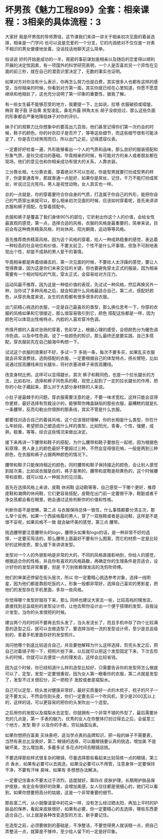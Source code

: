 # 坏男孩《魅力工程899》全套：相亲课程：3相亲的具体流程：3

大家好 我是坏男孩的导师萧瑶，这节课我们来讲一讲关于相亲初次见面的着装选择，相亲是一门学问 也可以说是恋爱的一个分支，它的内涵绝对不仅仅是一对素不相识的男女傻傻地坐着，没话找话地聊天这么简单。

俗话说 好的开始是成功的一半，周密的事前谋划是相亲以及随后的恋爱得以顺利开展的决定性因素，有一项国外的科学研究表明，一个人是否喜欢另一个异性在见面的前三秒，就在自己的潜意识里决定了，无数的事实也证明。

如果对方对你没有什么表示，你再怎么努力也是白费，其实很多人也都有这样的感受，当你相亲的时候，你看到对方第一面，其实你就已经在心里知道，你愿不愿意继续和他相处了，这也充分说明了第一印象的重要性，据我了解。

有一些女生最不能够忍受的地方，我要提一下，比如说，拉塔 衣服破损或褶皱，椭背 鞋子脏 牙齿黄 发型凌乱，鼻毛外露 辨角太长 胡子没收拾过，那么这些负面的形象都会严重地降低妹子对你的评价。

妹子们的观察力比你想象中的要高出几百倍，他们甚至记得你们第一次约会的时候，鞋子的颜色，你的衬衣扣子是否开了，等等这些细节，而这些细节很有可能决定了，你是否已经煞雨而归，所以出门之前，记得遗容仪表。

一定要好好检查一遍，外形能够看出一个人的气质和品味，那么良好的服装搭配和形象气质，是社交成功的基础，毕竟相亲的时候，有可能对方的亲人或者朋友都在现场，他们的意见也和你相亲成功有很大的关系，人靠衣装。

三分靠长相，七分靠衣着，穿着绝对不可以忽视，你是型男就要打扮成型男的样子，你是普通青年，那就普通一点挺好，如果你是屌丝，记住，千万不能打扮成屌丝，听说过见光死吗，男人是视觉动物，女人其实也一样。

总的一点就是，你的穿着要符合你自身的气质，打造属于你自己的外形，能把你自己的气质穿出来就可以，那么相亲初次见面的时候，应该如何穿着呢，首先来讲讲衣服和裤子搭配，在穿着搭配中。

衣服和裤子是覆盖了我们身体90%的部位，它折射出你这个人的价值，会给女性最直观的感觉，第一点，选择合适的风格，衣服的风格是最重要的，简单来说，目前会有这种商务精英风格，时尚休闲，阳光朝南，运动等等风格。

首先推荐商务精英风格，因为这个风格的穿着，给人一种成熟稳重的感觉，表达着一种较高的社会地位和价值，不要太前卫，个性不是什么坏事情，但急不可耐地表现出个性，却是不成熟的男人爱干的事情。

毕竟相亲都是奔着结婚去的，第一次见面的时候，不要给人太浮躁的感觉，要让人觉得靠谱，因为这是你们未来交往的关键，但也要避免穿太正式的服装，因为相亲需要有一个相对轻松的气氛，穿太正式，会容易给对方压力。

运动风最不推荐，因为这是一种低价值的表现，先试试一种风格，然后再换另外一种，当你试了多种风格之后，就会知道什么风格最适合自己，第二点，搭配好颜色，从穿衣角度来说，女生的衣柜都有很多很多的衣服。

出门前精心挑选的衣服，一定是自己最喜欢的类型，那么换位思考一下，你穿的衣服的风格如果和它很接近，那么很容易吸引到它，颜色 搭配这些都是一样，因为颜色可以体现出性格特点，内脸的人喜欢穿冷色调。

热情开朗的人喜欢张扬的穿着，色彩学上，根据心理的感受，会把颜色分为暖色调 冷色调，以及中性色调，说了一些颜色的知识，那么最终还是要实践，自己多搭配，穿衣服前先在自己脑海中构想一下。

试试这个衣服的效果好不好，多试一下 多挑一条，每次不要多买，如果乱买衣服就会非常浪费钱，选购搭配的衣服，一定要根据自己的体型特点，扬长臂短，比如说通过拔高腰线来拉长腿长，将衬衣塞进裤子来拔高腰线。

改变身材比例，这样可以显得腿长，其次 裤子和鞋同色，也是一个拉长腿长的方法，比如右吐，选择和裤子同色系的鞋，视觉上起到了一定的拉长腿长的作用，把你的小肚子藏起来，那么对于大部分身材胖的人来说。

小肚子是最棘手的问题，穿衣服需要注意的是，不要一味求宽松，这样只能会显得你更胖，最好选择有剪裁设计的，能够帮你掩盖缺陷的那些衣服，最糟糕的就是扎一条腰带，反而勾勒出你很胖的那条线，其实不管是什么衣服。

都要找对适合自己的着装风格，这个应该很好理解，你的长相是什么类型，你在什么年龄段，希望把自己塑造成什么样的类型，比如阳光，青春，个性，强健，成熟，稳重，等等，综合这些情况来做出决定。

接下来再讲一下腰带和鞋子的搭配，为什么腰带和鞋子要放在一起呢，因为根据色彩原理，男人身上的颜色最好不要超过三种，不然会显得很花哨，一般是两到三种颜色，在衣服和裤子占据两种颜色的情况下。

腰带和鞋子只能保持相近的颜色，同时腰带和鞋子保持接近的颜色，会让别人感觉到层次美，比如说衣服是白的，裤子是黑的，腰带和皮鞋是棕黄色的，这个时候腰带和皮鞋，就可以给人一种层次的见过面。

首先在选择风格上来讲，皮鞋 休闲鞋 运动鞋等等，自己感受一下哪个更好，推荐皮鞋和潮牌的休闲鞋，它们更容易搭配，皮鞋在出门前一定要擦干净，鞋脏或者干净女孩都会看在眼里，她会通过这些判断你的价值和性格。

判断你是不是很懒，第二点 与衣服保持总体一致性，什么事情都要分清主次，那么举个反例，如果一个西装格履的男人，穿了一双拖鞋或者是运动鞋，这样是不是很不妥呢，如果风格不一致 就会破坏美的感觉，第三点 腰带。

挑选腰带要注意腰带头的logo，腰带头如果有logo的话，是一种非常不好的选择，一定要买简洁的，那么腰带上面最好不要有什么图案，而它的材质一定是比较好的这种皮质，那么接下来讲讲发型。

发型对一个人的外貌影响是非常的大的，不同的风格直接影响到，你给人的感觉，根据适合你的性格，并且你有喜欢的风格路数，再确定你的生理条件是否适合，设计好你的发型非常重要，但是 千万别依赖理发店的洗剪吹师傅。

他们的审美还停留在街头层次，所以 你一定要精心挑选参考对象，选择一线明星，因为他们都是靠脸吃饭的人，形象一般都非常好，选择自己喜欢的男影星，把他们的发型存在手机里面，多存一些风格。

你觉得哪个发型好就存下来，那么 同样也建议大家去一些，比较高档的理发店，直接找到总监级别的发型设计师，让他去帮你设计出一个便于搭理的发型，自我设计发型，当你的头发很短的时候。

建议两个月的时间不要再去剪头发了，当头发流长了，而且手机中存了四个比较满意的造型之后，就可以去做造型了，要选择当地一流的发型设计师，至少是总监级别的，拿着手机里面存好的发型照片。

询问他哪个到底比较适合自己，并且要他解释为什么这样选择，剪完头发之后，把自己对着镜子照一下，把照片拍下来，以后就可以把这个发型固定下来，下次去剪头的时候，你就可以去便宜一点的理发店，这样会比较省钱。

因为这个时候，你已经知道什么样的造型比较好，只需要告诉你的发型师怎么做就可以了，定型，发型一定要很重视，因为女人第一眼看你的衣服，第二点就是发型了，发型不过关很扣分，买一把梳子 发胶或者是褶梨水。

自己可以定型，梳头发对健康非常好，最好买质量好一点的木梳子，梳子的尺子一定不要太尖，不然会伤到头皮，你们一定要去买一个吹风机，至少是2000瓦以上的，这样的话，可以更容易的把你的头发吹出一个造型。

之后用你的发胶以及褶梨水去定型，你就拥有一个非常不错的外型了，最后需要补充的几点是，第一 手表的魅力，优秀的女人在你整体打扮过得去之后，会留意三个地方，发型 鞋子 以及你的手表，穷玩抽富玩表。

如果你想把白富美 买块表吧，适当学点表的品牌知识，把一般的妹子不需要表，当然有表总比没表好，第二 眼镜的选择，可以戴眼镜要认真的挑选，增加美 不是破坏美，怎么增加美，多戴多试 多花点时间去眼镜店挑。

不要选择那些样式很复杂的眼镜，尽量选择那些看起来比较简练一点的眼镜，第三点 香水，如果有必要可以去挑选，如果没必要可以不用管，注意身体一定要保持干净，不要有汗味 臭味，如果有 多想想办法解决。

一定要记住香水不要太过于浓烈，适度就好，第四点 皮肤护理，长期用护肤品保护皮肤，肯定会有很好的效果，会增加美感，女人往往都是很细心的，她们可以看到，如果你想要把高分的姑娘，这是一个非常重要的细节。

那些富二代，从小就像温室中的花朵一样，没有怎么经过晒太阳，再加上平时的护肤品的保养，看起来皮肤很好，如果有必要，你一定要精心的去选择，哪些东西更适合自己，以上就是各种改变造型的方法，新手要记住。

在造型之前，必须要做到的基础是，干净整洁，不要觉得男人就该糙一点，把自己弄整洁一点，就算是不够帅，至少给人留下的一定是好印象。